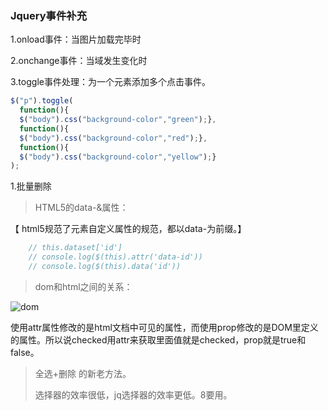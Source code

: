 ### Jquery事件补充

1.onload事件：当图片加载完毕时

2.onchange事件：当域发生变化时

3.toggle事件处理：为一个元素添加多个点击事件。

```javascript
$("p").toggle(
  function(){
  $("body").css("background-color","green");},
  function(){
  $("body").css("background-color","red");},
  function(){
  $("body").css("background-color","yellow");}
);
```



1.批量删除

> HTML5的data-&属性：

【 html5规范了元素自定义属性的规范，都以data-为前缀。】

```javascript
    // this.dataset['id']
    // console.log($(this).attr('data-id'))
    // console.log($(this).data('id'))
```

> dom和html之间的关系：

![dom](F:\bootstrap\后台大項目筆記\dom.png)

使用attr属性修改的是html文档中可见的属性，而使用prop修改的是DOM里定义的属性。所以说checked用attr来获取里面值就是checked，prop就是true和false。

> 全选+删除 的新老方法。
>
> 选择器的效率很低，jq选择器的效率更低。8要用。